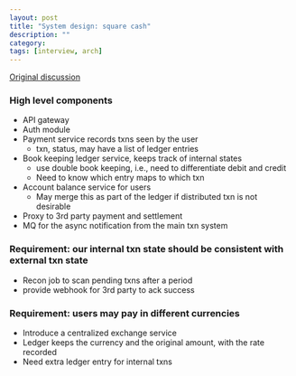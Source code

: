 ```yaml
---
layout: post
title: "System design: square cash"
description: ""
category: 
tags: [interview, arch]
---
```


[Original discussion](https://tianpan.co/notes/167-designing-paypal-money-transfer#payment-service)

### High level components

* API gateway
* Auth module
* Payment service records txns seen by the user
  * txn, status, may have a list of ledger entries 
* Book keeping ledger service, keeps track of internal states 
  * use double book keeping, i.e., need to differentiate debit and credit
  * Need to know which entry maps to which txn
* Account balance service for users
  * May merge this as part of the ledger if distributed txn is not desirable
* Proxy to 3rd party payment and settlement
* MQ for the async notification from the main txn system

### Requirement: our internal txn state should be consistent with external txn state

* Recon job to scan pending txns after a period
* provide webhook for 3rd party to ack success

### Requirement: users may pay in different currencies

* Introduce a centralized exchange service
* Ledger keeps the currency and the original amount, with the rate recorded
* Need extra ledger entry for internal txns
